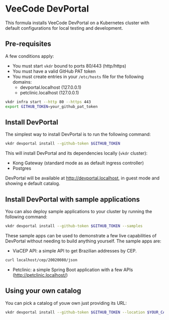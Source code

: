 # VeeCode DevPortal <!-- omit in toc -->

This formula installs VeeCode DevPortal on a Kubernetes cluster with default configurations for local testing and development.

## Pre-requisites

A few conditions apply:

- You must start `vkdr` bound to ports 80/443 (http/https)
- You must have a valid GitHub PAT token
- You must create entries in your `/etc/hosts` file for the following domains:
    - devportal.localhost (127.0.0.1)
    - petclinic.localhost (127.0.0.1)

```sh
vkdr infra start --http 80 --https 443
export GITHUB_TOKEN=your_github_pat_token
```

## Install DevPortal

The simplest way to install DevPortal is to run the following command:

```sh
vkdr devportal install --github-token $GITHUB_TOKEN
```

This will install DevPortal and its dependencies locally (`vkdr` cluster):

- Kong Gateway (standard mode as as default ingress controller)
- Postgres

DevPortal will be available at http://devportal.localhost, in guest mode and showing e default catalog.

## Install DevPortal with sample applications

You can also deploy sample applications to your cluster by running the following command:

```sh
vkdr devportal install --github-token $GITHUB_TOKEN --samples
```

These sample apps can be used to demonstrate a few live capabilities of DevPortal without needing to build anything yourself. The sample apps are:

- ViaCEP API: a simple API to get Brazilian addresses by CEP.

```sh
curl localhost/cep/20020080/json
```

- Petclinic: a simple Spring Boot application with a few APIs (http://petclinic.localhost/)


## Using your own catalog

You can pick a catalog of youw own just providing its URL:

```sh
vkdr devportal install --github-token $GITHUB_TOKEN --location $YOUR_CATALOG_URL
```
